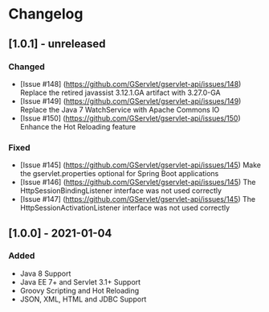 # Changelog

## [1.0.1] - unreleased

### Changed

- [Issue #148] (https://github.com/GServlet/gservlet-api/issues/148) Replace the retired javassist 3.12.1.GA artifact with 3.27.0-GA
- [Issue #149] (https://github.com/GServlet/gservlet-api/issues/149) Replace the Java 7 WatchService with Apache Commons IO
- [Issue #150] (https://github.com/GServlet/gservlet-api/issues/150) Enhance the Hot Reloading feature

### Fixed 

- [Issue #145] (https://github.com/GServlet/gservlet-api/issues/145) Make the gservlet.properties optional for Spring Boot applications
- [Issue #146] (https://github.com/GServlet/gservlet-api/issues/145) The HttpSessionBindingListener interface was not used correctly
- [Issue #147] (https://github.com/GServlet/gservlet-api/issues/145) The HttpSessionActivationListener interface was not used correctly


## [1.0.0] - 2021-01-04

### Added

- Java 8 Support
- Java EE 7+ and Servlet 3.1+ Support
- Groovy Scripting and Hot Reloading
- JSON, XML, HTML and JDBC Support
